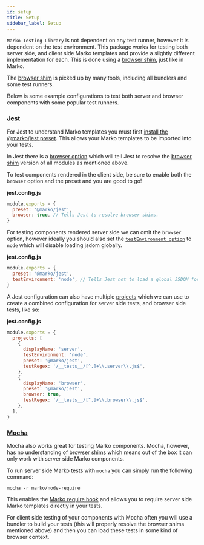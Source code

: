 ```yaml
---
id: setup
title: Setup
sidebar_label: Setup
---
```


`Marko Testing Library` is not dependent on any test runner, however it is
dependent on the test environment. This package works for testing both server
side, and client side Marko templates and provide a slightly different
implementation for each. This is done using a
[browser shim](https://github.com/defunctzombie/package-browser-field-spec),
just like in Marko.

The [browser shim](https://github.com/defunctzombie/package-browser-field-spec)
is picked up by many tools, including all bundlers and some test runners.

Below is some example configurations to test both server and browser components
with some popular test runners.

### [Jest](http://jestjs.io)

For Jest to understand Marko templates you must first
[install the @marko/jest preset](https://github.com/marko-js/jest#installation).
This allows your Marko templates to be imported into your tests.

In Jest there is a
[browser option](https://jestjs.io/docs/en/configuration#browser-boolean) which
will tell Jest to resolve the
[browser shim](https://github.com/defunctzombie/package-browser-field-spec)
version of all modules as mentioned above.

To test components rendered in the client side, be sure to enable both the
`browser` option and the preset and you are good to go!

**jest.config.js**

```javascript
module.exports = {
  preset: '@marko/jest',
  browser: true, // Tells Jest to resolve browser shims.
}
```

For testing components rendered server side we can omit the `browser` option,
however ideally you should also set the
[`testEnvironment option`](https://jestjs.io/docs/en/configuration#testenvironment-string)
to `node` which will disable loading jsdom globally.

**jest.config.js**

```javascript
module.exports = {
  preset: '@marko/jest',
  testEnvironment: 'node', // Tells Jest not to load a global JSDOM for server side.
}
```

A Jest configuration can also have multiple
[projects](https://jestjs.io/docs/en/configuration#projects-array-string-projectconfig)
which we can use to create a combined configuration for server side tests, and
browser side tests, like so:

**jest.config.js**

```javascript
module.exports = {
  projects: [
    {
      displayName: 'server',
      testEnvironment: 'node',
      preset: '@marko/jest',
      testRegex: '/__tests__/[^.]+\\.server\\.js$',
    },
    {
      displayName: 'browser',
      preset: '@marko/jest',
      browser: true,
      testRegex: '/__tests__/[^.]+\\.browser\\.js$',
    },
  ],
}
```

### [Mocha](https://mochajs.org)

Mocha also works great for testing Marko components. Mocha, however, has no
understanding of
[browser shims](https://github.com/defunctzombie/package-browser-field-spec)
which means out of the box it can only work with server side Marko components.

To run server side Marko tests with `mocha` you can simply run the following
command:

```console
mocha -r marko/node-require
```

This enables the
[Marko require hook](https://markojs.com/docs/installing/#require-marko-views)
and allows you to require server side Marko templates directly in your tests.

For client side testing of your components with Mocha often you will use a
bundler to build your tests (this will properly resolve the browser shims
mentioned above) and then you can load these tests in some kind of browser
context.
